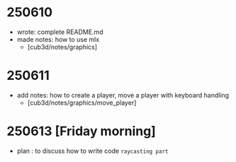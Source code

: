 # 250610
- wrote: complete README.md
- made notes: how to use mlx
	- [cub3d/notes/graphics]

# 250611
- add notes: how to create a player, move a player with keyboard handling
	- [cub3d/notes/graphics/move_player]

# 250613 [Friday morning]
- plan : to discuss how to write code `raycasting part`